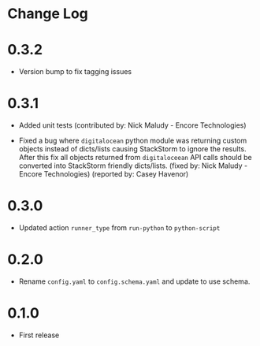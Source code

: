 # Change Log

# 0.3.2

- Version bump to fix tagging issues

# 0.3.1

- Added unit tests
  (contributed by: Nick Maludy - Encore Technologies) 
  
- Fixed a bug where `digitalocean` python module was returning custom objects instead
  of dicts/lists causing StackStorm to ignore the results. After this fix all
  objects returned from `digitaloceean` API calls should be converted into StackStorm
  friendly dicts/lists. 
  (fixed by: Nick Maludy - Encore Technologies) 
  (reported by: Casey Havenor)

# 0.3.0

- Updated action `runner_type` from `run-python` to `python-script`

# 0.2.0

- Rename `config.yaml` to `config.schema.yaml` and update to use schema.

# 0.1.0

- First release 
